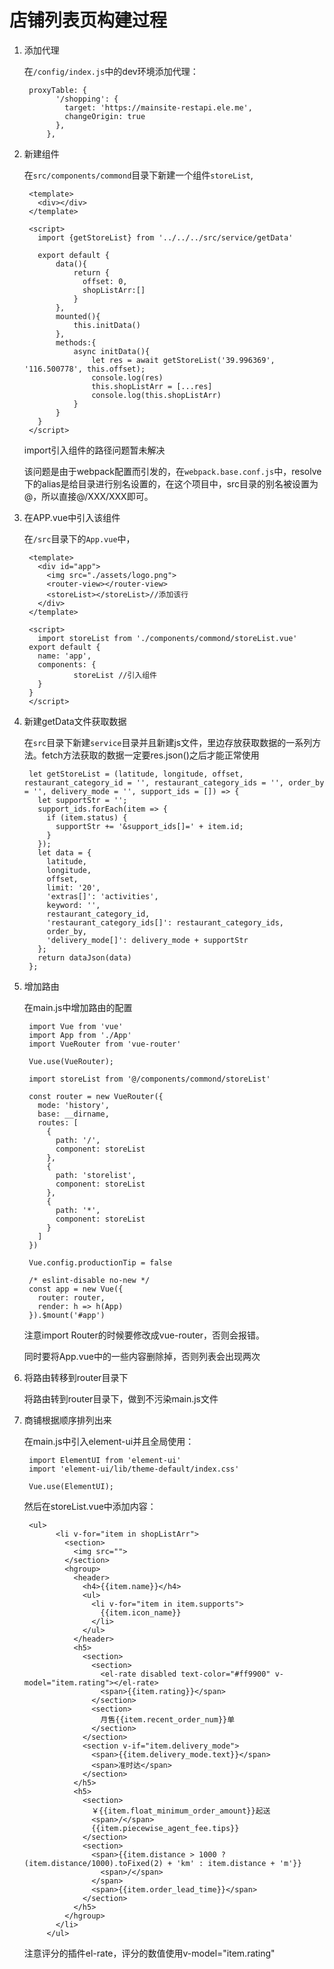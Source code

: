 # 店铺列表页构建过程

1. 添加代理

    在`/config/index.js`中的dev环境添加代理：

        proxyTable: {
              '/shopping': {
                target: 'https://mainsite-restapi.ele.me',
                changeOrigin: true
              },
            },

2. 新建组件

    在`src/components/commond`目录下新建一个组件`storeList`,

        <template>
          <div></div>
        </template>

        <script>
          import {getStoreList} from '../../../src/service/getData'

          export default {
              data(){
                  return {
                    offset: 0,
                    shopListArr:[]
                  }
              },
              mounted(){
                  this.initData()
              },
              methods:{
                  async initData(){
                      let res = await getStoreList('39.996369', '116.500778', this.offset);
                      console.log(res)
                      this.shopListArr = [...res]
                      console.log(this.shopListArr)
                  }
              }
          }
        </script>

    import引入组件的路径问题暂未解决

    该问题是由于webpack配置而引发的，在`webpack.base.conf.js`中，resolve下的alias是给目录进行别名设置的，在这个项目中，src目录的别名被设置为@，所以直接@/XXX/XXX即可。

3. 在APP.vue中引入该组件

    在`/src`目录下的`App.vue`中，

        <template>
          <div id="app">
            <img src="./assets/logo.png">
            <router-view></router-view>
            <storeList></storeList>//添加该行
          </div>
        </template>

        <script>
          import storeList from './components/commond/storeList.vue'
        export default {
          name: 'app',
          components: {
                  storeList //引入组件
          }
        }
        </script>


4. 新建getData文件获取数据

    在`src`目录下新建`service`目录并且新建js文件，里边存放获取数据的一系列方法。fetch方法获取的数据一定要res.json()之后才能正常使用

        let getStoreList = (latitude, longitude, offset, restaurant_category_id = '', restaurant_category_ids = '', order_by = '', delivery_mode = '', support_ids = []) => {
          let supportStr = '';
          support_ids.forEach(item => {
            if (item.status) {
              supportStr += '&support_ids[]=' + item.id;
            }
          });
          let data = {
            latitude,
            longitude,
            offset,
            limit: '20',
            'extras[]': 'activities',
            keyword: '',
            restaurant_category_id,
            'restaurant_category_ids[]': restaurant_category_ids,
            order_by,
            'delivery_mode[]': delivery_mode + supportStr
          };
          return dataJson(data)
        };

5. 增加路由

    在main.js中增加路由的配置

        import Vue from 'vue'
        import App from './App'
        import VueRouter from 'vue-router'

        Vue.use(VueRouter);

        import storeList from '@/components/commond/storeList'

        const router = new VueRouter({
          mode: 'history',
          base: __dirname,
          routes: [
            {
              path: '/',
              component: storeList
            },
            {
              path: 'storelist',
              component: storeList
            },
            {
              path: '*',
              component: storeList
            }
          ]
        })

        Vue.config.productionTip = false

        /* eslint-disable no-new */
        const app = new Vue({
          router: router,
          render: h => h(App)
        }).$mount('#app')

    注意import Router的时候要修改成vue-router，否则会报错。

    同时要将App.vue中的一些内容删除掉，否则列表会出现两次

6. 将路由转移到router目录下

    将路由转到router目录下，做到不污染main.js文件

7. 商铺根据顺序排列出来

    在main.js中引入element-ui并且全局使用：

        import ElementUI from 'element-ui'
        import 'element-ui/lib/theme-default/index.css'

        Vue.use(ElementUI);

    然后在storeList.vue中添加内容：

        <ul>
              <li v-for="item in shopListArr">
                <section>
                  <img src="">
                </section>
                <hgroup>
                  <header>
                    <h4>{{item.name}}</h4>
                    <ul>
                      <li v-for="item in item.supports">
                        {{item.icon_name}}
                      </li>
                    </ul>
                  </header>
                  <h5>
                    <section>
                      <section>
                        <el-rate disabled text-color="#ff9900" v-model="item.rating"></el-rate>
                        <span>{{item.rating}}</span>
                      </section>
                      <section>
                        月售{{item.recent_order_num}}单
                      </section>
                    </section>
                    <section v-if="item.delivery_mode">
                      <span>{{item.delivery_mode.text}}</span>
                      <span>准时达</span>
                    </section>
                  </h5>
                  <h5>
                    <section>
                      ￥{{item.float_minimum_order_amount}}起送
                      <span>/</span>
                      {{item.piecewise_agent_fee.tips}}
                    </section>
                    <section>
                      <span>{{item.distance > 1000 ? (item.distance/1000).toFixed(2) + 'km' : item.distance + 'm'}}
                        <span>/</span>
                      </span>
                      <span>{{item.order_lead_time}}</span>
                    </section>
                  </h5>
                </hgroup>
              </li>
            </ul>

    注意评分的插件el-rate，评分的数值使用v-model="item.rating"
